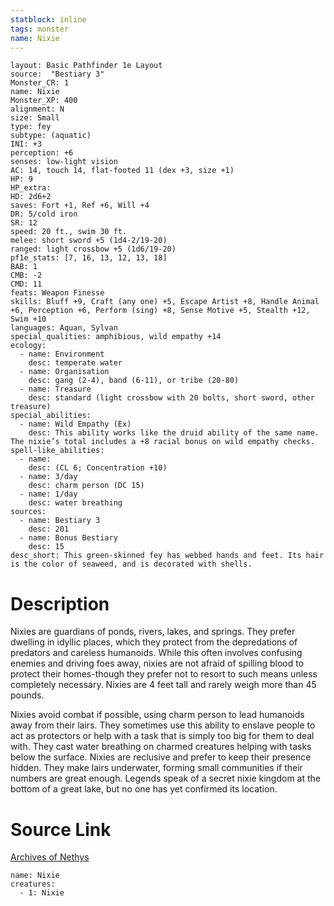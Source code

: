 ```yaml
---
statblock: inline
tags: monster
name: Nixie
---
```

```statblock
layout: Basic Pathfinder 1e Layout
source:  "Bestiary 3"
Monster_CR: 1
name: Nixie
Monster_XP: 400
alignment: N
size: Small
type: fey
subtype: (aquatic)
INI: +3
perception: +6
senses: low-light vision
AC: 14, touch 14, flat-footed 11 (dex +3, size +1)
HP: 9
HP_extra: 
HD: 2d6+2
saves: Fort +1, Ref +6, Will +4
DR: 5/cold iron
SR: 12
speed: 20 ft., swim 30 ft.
melee: short sword +5 (1d4-2/19-20)
ranged: light crossbow +5 (1d6/19-20)
pf1e_stats: [7, 16, 13, 12, 13, 18]
BAB: 1
CMB: -2
CMD: 11
feats: Weapon Finesse
skills: Bluff +9, Craft (any one) +5, Escape Artist +8, Handle Animal +6, Perception +6, Perform (sing) +8, Sense Motive +5, Stealth +12, Swim +10
languages: Aquan, Sylvan
special_qualities: amphibious, wild empathy +14
ecology:
  - name: Environment
    desc: temperate water
  - name: Organisation
    desc: gang (2-4), band (6-11), or tribe (20-80)
  - name: Treasure
    desc: standard (light crossbow with 20 bolts, short sword, other treasure)
special_abilities:
  - name: Wild Empathy (Ex)
    desc: This ability works like the druid ability of the same name. The nixie’s total includes a +8 racial bonus on wild empathy checks.
spell-like_abilities:
  - name:
    desc: (CL 6; Concentration +10)
  - name: 3/day
    desc: charm person (DC 15)
  - name: 1/day
    desc: water breathing
sources:
  - name: Bestiary 3
    desc: 201
  - name: Bonus Bestiary
    desc: 15
desc_short: This green-skinned fey has webbed hands and feet. Its hair is the color of seaweed, and is decorated with shells.
```
# Description
Nixies are guardians of ponds, rivers, lakes, and springs. They prefer dwelling in idyllic places, which they protect from the depredations of predators and careless humanoids. While this often involves confusing enemies and driving foes away, nixies are not afraid of spilling blood to protect their homes-though they prefer not to resort to such means unless completely necessary. Nixies are 4 feet tall and rarely weigh more than 45 pounds.

Nixies avoid combat if possible, using charm person to lead humanoids away from their lairs. They sometimes use this ability to enslave people to act as protectors or help with a task that is simply too big for them to deal with. They cast water breathing on charmed creatures helping with tasks below the surface. Nixies are reclusive and prefer to keep their presence hidden. They make lairs underwater, forming small communities if their numbers are great enough. Legends speak of a secret nixie kingdom at the bottom of a great lake, but no one has yet confirmed its location.
# Source Link
[Archives of Nethys](https://aonprd.com/MonsterDisplay.aspx?ItemName=Nixie)
```encounter-table
name: Nixie
creatures:
  - 1: Nixie
```
